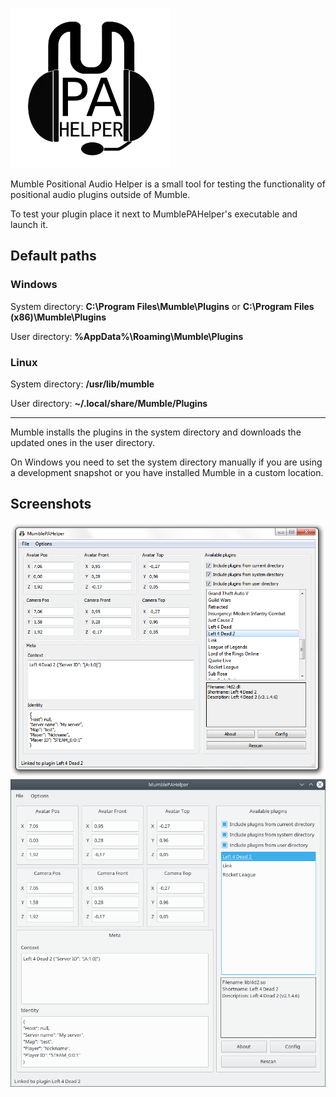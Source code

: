 ![Logo](resources/MumblePAHelper.png)

Mumble Positional Audio Helper is a small tool for testing the functionality
of positional audio plugins outside of Mumble.

To test your plugin place it next to MumblePAHelper's executable and launch it.

## Default paths

### Windows
System directory: **C:\Program Files\Mumble\Plugins** or **C:\Program Files (x86)\Mumble\Plugins**

User directory: **%AppData%\Roaming\Mumble\Plugins**

### Linux
System directory: **/usr/lib/mumble**

User directory: **~/.local/share/Mumble/Plugins**
___
Mumble installs the plugins in the system directory and downloads the updated ones in the user
directory.

On Windows you need to set the system directory manually if you are using a development snapshot
or you have installed Mumble in a custom location.

## Screenshots
![Screenshot on Windows](resources/screenshot_windows.png)
![Screenshot on Linux](resources/screenshot_linux.png)
